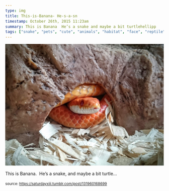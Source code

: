 ```yaml
---
type: img
title: This-is-Banana- He-s-a-sn
timestamp: October 26th, 2015 11:23am
summary: This is Banana  He’s a snake and maybe a bit turtlehellipp 
tags: ["snake", "pets", "cute", "animals", "habitat", "face", "reptile", "sunny", "cozy", "photography"]
---
```

<img src="../media/131960168699.jpg"/>
                                                                                          
This is Banana.  He’s a snake, and maybe a bit turtle&hellip;
 
                                    
                
                
                
                
                                
<small>source: https://saturdayxiii.tumblr.com/post/131960168699</small>